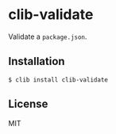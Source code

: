 
# clib-validate

  Validate a `package.json`.

## Installation

    $ clib install clib-validate

## License

  MIT
